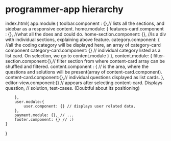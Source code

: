 # programmer-app hierarchy
index.html{
    app.module:{
        toolbar.component : {},// lists all the sections, and sidebar as a responsive content.
        home.module: {
            features-card.component : {}, //what all the does and could do.
            home-section.component: {}, //Is a div with individual sections, explaining above feature.
            category.component: { //all the coding category will be displayed here, an array of category-card component
                category-card.component: {}  // individual category listed as a list card. On selection, we go to content.module
            }
        },
        content.module: {
             filter-section.component:{},// filter section from where content-card array can be shuffled and filtered.
            content.component : { // is the area, where the questions and solutions will be present(array of content-card.component).
                content-card.component:{},// individual questions displayed as list cards.
            },
            editor-view.component:{} // appears after selecting content-card. Displays question,
                                      //  solution, test-cases. (Doubtful about its positioning) 
           
        },
        user.module:{
            user.component: {} // displays user related data.
        },
        payment.module: {}, // ...
        footer.component: {} // :)
    }
}